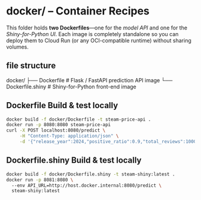 # docker/ – Container Recipes

This folder holds **two Dockerfiles**—one for the *model API* and one for the
*Shiny-for-Python UI*.  Each image is completely standalone so you can deploy
them to Cloud Run (or any OCI-compatible runtime) without sharing volumes.

## file structure
docker/
├── Dockerfile # Flask / FastAPI prediction API image
└── Dockerfile.shiny # Shiny-for-Python front-end image

## Dockerfile Build & test locally

```bash
docker build -f docker/Dockerfile -t steam-price-api .
docker run -p 8080:8080 steam-price-api
curl -X POST localhost:8080/predict \
     -H "Content-Type: application/json" \
     -d '{"release_year":2024,"positive_ratio":0.9,"total_reviews":10000,"is_multiplayer":1,"genres":["Action"]}'

```

## Dockerfile.shiny Build & test locally

```bash
docker build -f docker/Dockerfile.shiny -t steam-shiny:latest .
docker run -p 8081:8080 \                                      
  --env API_URL=http://host.docker.internal:8080/predict \
  steam-shiny:latest
```